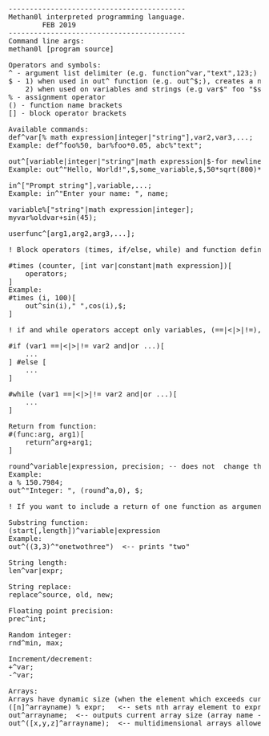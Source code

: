 <pre>
------------------------------------------
Methan0l interpreted programming language.
		FEB 2019		  
------------------------------------------
Command line args:
methan0l [program source]

Operators and symbols:
^ - argument list delimiter (e.g. function^var,"text",123;)
$ - 1) when used in out^ function (e.g. out^$;), creates a new line,
    2) when used on variables and strings (e.g var$" foo "$sqrt(42);), acts like a concatenation operator.
% - assignment operator
() - function name brackets
[] - block operator brackets

Available commands:
def^var[% math expression|integer|"string"],var2,var3,...;
Example: def^foo%50, bar%foo*0.05, abc%"text";

out^[variable|integer|"string"|math expression|$-for newline],expr2,expr3,...;
Example: out^"Hello, World!",$,some_variable,$,50*sqrt(800)**35;

in^["Prompt string"],variable,...;
Example: in^"Enter your name: ", name;

variable%["string"|math expression|integer];
myvar%oldvar+sin(45);

userfunc^[arg1,arg2,arg3,...];

! Block operators (times, if/else, while) and function definitions must have '#' symbol at the beginning.

#times (counter, [int var|constant|math expression])[
	operators;
]
Example:
#times (i, 100)[
	out^sin(i)," ",cos(i),$;
]

! if and while operators accept only variables, (==|<|>|!=), (and|or).

#if (var1 ==|<|>|!= var2 and|or ...)[
	...
] #else [
	...
]

#while (var1 ==|<|>|!= var2 and|or ...)[
	...
]

Return from function:
#(func:arg, arg1)[
	return^arg+arg1;
]

round^variable|expression, precision; -- does not  change the variable directly, returns the rounded value.
Example:
a % 150.7984;
out^"Integer: ", (round^a,0), $;

! If you want to include a return of one function as argument into another brackets () are mandatory.

Substring function:
(start[,length])^variable|expression
Example:
out^((3,3)^"onetwothree")  <-- prints "two"

String length:
len^var|expr;

String replace:
replace^source, old, new;

Floating point precision:
prec^int;

Random integer:
rnd^min, max;

Increment/decrement:
+^var;
-^var;

Arrays:
Arrays have dynamic size (when the element which exceeds current bounds is inserted, array size increases too):
([n]^arrayname) % expr;   <-- sets nth array element to expr
out^arrayname;  <-- outputs current array size (array name -> reserved readonly variable which contains its size)
out^([x,y,z]^arrayname);  <-- multidimensional arrays allowed

</pre>
